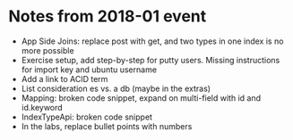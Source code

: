 # Notes from 2018-01 event

* App Side Joins: replace post with get, and two types in one index is no more possible
* Exercise setup, add step-by-step for putty users. Missing instructions for import key and ubuntu username
* Add a link to ACID term
* List consideration es vs. a db (maybe in the extras)
* Mapping: broken code snippet, expand on multi-field with id and id.keyword
* IndexTypeApi: broken code snippet
* In the labs, replace bullet points with numbers
